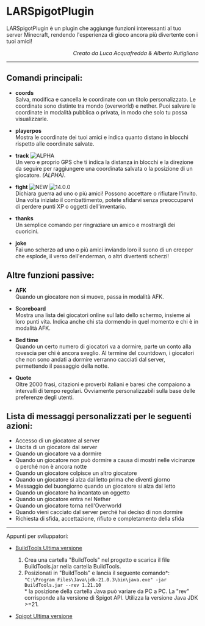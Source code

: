 # LARSpigotPlugin
LARSpigotPlugin è un plugin che aggiunge funzioni interessanti al tuo server Minecraft, rendendo l'esperienza di gioco ancora più divertente con i tuoi amici!
<p align="right"><i>Creato da Luca Acquafredda & Alberto Rutigliano</i></p>

<hr>

## Comandi principali:

- **coords**  
  Salva, modifica e cancella le coordinate con un titolo personalizzato. Le coordinate sono distinte tra mondo (overworld) e nether. Puoi salvare le coordinate in modalità pubblica o privata, in modo che solo tu possa visualizzarle.

- **playerpos**  
  Mostra le coordinate dei tuoi amici e indica quanto distano in blocchi rispetto alle coordinate salvate.
  
- **track**  ![ALPHA](https://img.shields.io/badge/-currently_in_ALPHA-blue) <br>
  Un vero e proprio GPS che ti indica la distanza in blocchi e la direzione da seguire per raggiungere una coordinata salvata o la posizione di un giocatore. *(ALPHA)*.

- **fight**  ![NEW](https://img.shields.io/badge/-NEW-green) ![14.0.0](https://img.shields.io/badge/-14.0.0+-red) <br>
  Dichiara guerra ad uno o più amici! Possono accettare o rifiutare l'invito. Una volta iniziato il combattimento, potete sfidarvi senza preoccuparvi di perdere punti XP o oggetti dell'inventario.
  
- **thanks**  
  Un semplice comando per ringraziare un amico e mostrargli dei cuoricini.

- **joke**  
  Fai uno scherzo ad uno o più amici inviando loro il suono di un creeper che esplode, il verso dell'enderman, o altri divertenti scherzi!

## Altre funzioni passive:

- **AFK** <br>
  Quando un giocatore non si muove, passa in modalità AFK.

- **Scoreboard**  
  Mostra una lista dei giocatori online sul lato dello schermo, insieme ai loro punti vita. Indica anche chi sta dormendo in quel momento e chi è in modalità AFK.

- **Bed time**  
  Quando un certo numero di giocatori va a dormire, parte un conto alla rovescia per chi è ancora sveglio. Al termine del countdown, i giocatori che non sono andati a dormire verranno cacciati dal server, permettendo il passaggio della notte.

- **Quote**  
  Oltre 2000 frasi, citazioni e proverbi italiani e baresi che compaiono a intervalli di tempo regolari. Ovviamente personalizzabili sulla base delle preferenze degli utenti.

## Lista di messaggi personalizzati per le seguenti azioni:

- Accesso di un giocatore al server
- Uscita di un giocatore dal server
- Quando un giocatore va a dormire
- Quando un giocatore non può dormire a causa di mostri nelle vicinanze o perché non è ancora notte
- Quando un giocatore colpisce un altro giocatore
- Quando un giocatore si alza dal letto prima che diventi giorno
- Messaggio del buongiorno quando un giocatore si alza dal letto
- Quando un giocatore ha incantato un oggetto
- Quando un giocatore entra nel Nether
- Quando un giocatore torna nell'Overworld
- Quando vieni cacciato dal server perché hai deciso di non dormire
- Richiesta di sfida, accettazione, rifiuto e completamento della sfida




<hr>
Appunti per sviluppatori:

- [BuildTools Ultima versione](https://hub.spigotmc.org/jenkins/job/BuildTools/)<br>
  1. Crea una cartella "BuildTools" nel progetto e scarica il file BuildTools.jar nella cartella BuildTools. 
  2. Posizionati in "BuildTools" e lancia il seguente comando*: <code>"C:\Program Files\Java\jdk-21.0.3\bin\java.exe" -jar BuildTools.jar --rev 1.21.10</code> 
  <br>* la posizione della cartella Java può variare da PC a PC. La "rev" corrisponde alla versione di Spigot API. Utilizza la versione Java JDK >=21.


- [Spigot Ultima versione](https://getbukkit.org/download/spigot)

